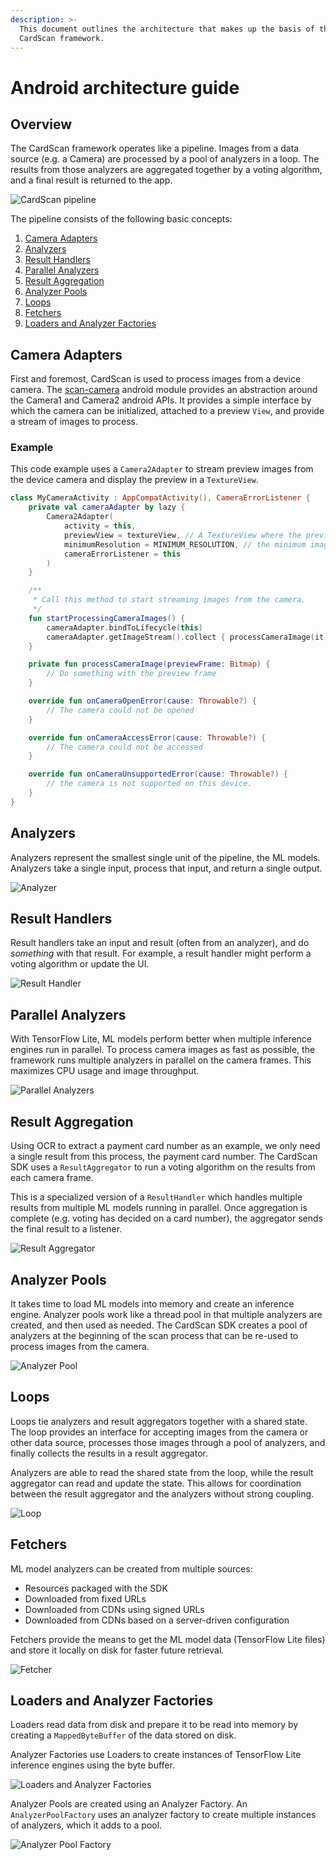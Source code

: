 ```yaml
---
description: >-
  This document outlines the architecture that makes up the basis of the
  CardScan framework.
---
```


# Android architecture guide

## Overview

The CardScan framework operates like a pipeline. Images from a data source \(e.g. a Camera\) are processed by a pool of
analyzers in a loop. The results from those analyzers are aggregated together by a voting algorithm, and a final result
is returned to the app.

![CardScan pipeline](../../.gitbook/assets/pipeline_overview.png)

The pipeline consists of the following basic concepts:

1. [Camera Adapters](architecture-overview.md#camera-adapters)
2. [Analyzers](architecture-overview.md#analyzers)
3. [Result Handlers](architecture-overview.md#result-handlers)
4. [Parallel Analyzers](architecture-overview.md#parallel-analyzers)
5. [Result Aggregation](architecture-overview.md#result-aggregation)
6. [Analyzer Pools](architecture-overview.md#analyzer-pools)
7. [Loops](architecture-overview.md#loops)
8. [Fetchers](architecture-overview.md#fetchers)
9. [Loaders and Analyzer Factories](architecture-overview.md#loaders-and-analyzer-factories)

## Camera Adapters

First and foremost, CardScan is used to process images from a device camera. The
[scan-camera](https://github.com/getbouncer/cardscan-android/tree/master/scan-camera) android module provides an
abstraction around the Camera1 and Camera2 android APIs. It provides a simple interface by which the camera can be
initialized, attached to a preview `View`, and provide a stream of images to process.

### Example

This code example uses a `Camera2Adapter` to stream preview images from the device camera and display the preview in a
`TextureView`.

```kotlin
class MyCameraActivity : AppCompatActivity(), CameraErrorListener {
    private val cameraAdapter by lazy {
        Camera2Adapter(
            activity = this,
            previewView = textureView, // A TextureView where the preview will show. If null, no preview will be shown.
            minimumResolution = MINIMUM_RESOLUTION, // the minimum image resolution that should be streamed.
            cameraErrorListener = this
        )
    }

    /**
     * Call this method to start streaming images from the camera.
     */
    fun startProcessingCameraImages() {
        cameraAdapter.bindToLifecycle(this)
        cameraAdapter.getImageStream().collect { processCameraImage(it) }
    }

    private fun processCameraImage(previewFrame: Bitmap) {
        // Do something with the preview frame
    }

    override fun onCameraOpenError(cause: Throwable?) {
        // The camera could not be opened
    }

    override fun onCameraAccessError(cause: Throwable?) {
        // The camera could not be accessed
    }

    override fun onCameraUnsupportedError(cause: Throwable?) {
        // the camera is not supported on this device.
    }
}
```

## Analyzers

Analyzers represent the smallest single unit of the pipeline, the ML models. Analyzers take a single input, process that
input, and return a single output.

![Analyzer](../../.gitbook/assets/basics_analyzer.png)

## Result Handlers

Result handlers take an input and result \(often from an analyzer\), and do _something_ with that result. For example, a
result handler might perform a voting algorithm or update the UI.

![Result Handler](../../.gitbook/assets/basics_result_handler.png)

## Parallel Analyzers

With TensorFlow Lite, ML models perform better when multiple inference engines run in parallel. To process camera images
as fast as possible, the framework runs multiple analyzers in parallel on the camera frames. This maximizes CPU usage
and image throughput.

![Parallel Analyzers](../../.gitbook/assets/basics_parallel_analyzers.png)

## Result Aggregation

Using OCR to extract a payment card number as an example, we only need a single result from this process, the payment
card number. The CardScan SDK uses a `ResultAggregator` to run a voting algorithm on the results from each camera frame.

This is a specialized version of a `ResultHandler` which handles multiple results from multiple ML models running in
parallel. Once aggregation is complete \(e.g. voting has decided on a card number\), the aggregator sends the final
result to a listener.

![Result Aggregator](../../.gitbook/assets/basics_result_aggregator.png)

## Analyzer Pools

It takes time to load ML models into memory and create an inference engine. Analyzer pools work like a thread pool in
that multiple analyzers are created, and then used as needed. The CardScan SDK creates a pool of analyzers at the
beginning of the scan process that can be re-used to process images from the camera.

![Analyzer Pool](../../.gitbook/assets/basics_analyzer_pool.png)

## Loops

Loops tie analyzers and result aggregators together with a shared state. The loop provides an interface for accepting
images from the camera or other data source, processes those images through a pool of analyzers, and finally collects
the results in a result aggregator.

Analyzers are able to read the shared state from the loop, while the result aggregator can read and update the state.
This allows for coordination between the result aggregator and the analyzers without strong coupling.

![Loop](../../.gitbook/assets/basics_loop.png)

## Fetchers

ML model analyzers can be created from multiple sources:

* Resources packaged with the SDK
* Downloaded from fixed URLs
* Downloaded from CDNs using signed URLs
* Downloaded from CDNs based on a server-driven configuration

Fetchers provide the means to get the ML model data \(TensorFlow Lite files\) and store it locally on disk for faster
future retrieval.

![Fetcher](../../.gitbook/assets/basics_fetchers.png)

## Loaders and Analyzer Factories

Loaders read data from disk and prepare it to be read into memory by creating a `MappedByteBuffer` of the data stored on
disk.

Analyzer Factories use Loaders to create instances of TensorFlow Lite inference engines using the byte buffer.

![Loaders and Analyzer Factories](../../.gitbook/assets/basics_loaders_and_analyzer_factories.png)

Analyzer Pools are created using an Analyzer Factory. An `AnalyzerPoolFactory` uses an analyzer factory to create
multiple instances of analyzers, which it adds to a pool.

![Analyzer Pool Factory](../../.gitbook/assets/basics_analyzer_pool_factory.png)
